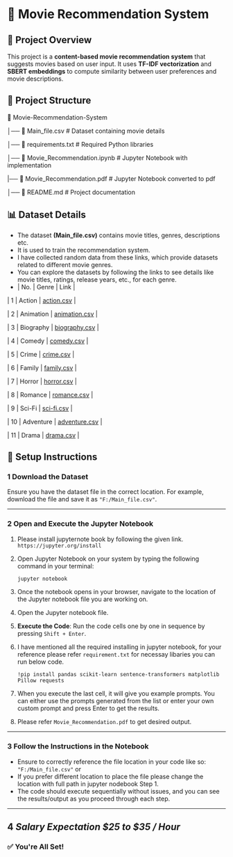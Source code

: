 # 🚀 Movie Recommendation System  

## 📌 Project Overview  
This project is a **content-based movie recommendation system** that suggests movies based on user input. It uses **TF-IDF vectorization** and **SBERT embeddings** to compute similarity between user preferences and movie descriptions.

## 📂 Project Structure  
📁 Movie-Recommendation-System

│── 📄 Main_file.csv # Dataset containing movie details

│── 📜 requirements.txt # Required Python libraries

│── 📓 Movie_Recommendation.ipynb # Jupyter Notebook with implementation

|── 📓 Movie_Recommendation.pdf  # Jupyter Notebook converted to pdf

│── 📝 README.md # Project documentation

## 📊 Dataset Details  
- The dataset **(Main_file.csv)** contains movie titles, genres, descriptions etc.  
- It is used to train the recommendation system.
- I have collected random data from these links, which provide datasets related to different movie genres.
- You can explore the datasets by following the links to see details like movie titles, ratings, release years, etc., for each genre.
- 
  | No. | Genre      | Link                                                                 |

| 1   | Action     | [action.csv](https://raw.githubusercontent.com/Simatwa/movies-dataset/main/data/action.csv) |

| 2   | Animation  | [animation.csv](https://raw.githubusercontent.com/Simatwa/movies-dataset/main/data/animation.csv) |

| 3   | Biography  | [biography.csv](https://raw.githubusercontent.com/Simatwa/movies-dataset/main/data/biography.csv) |

| 4   | Comedy     | [comedy.csv](https://raw.githubusercontent.com/Simatwa/movies-dataset/main/data/comedy.csv) |

| 5   | Crime      | [crime.csv](https://raw.githubusercontent.com/Simatwa/movies-dataset/main/data/crime.csv) |

| 6   | Family     | [family.csv](https://raw.githubusercontent.com/Simatwa/movies-dataset/main/data/family.csv) |

| 7   | Horror     | [horror.csv](https://raw.githubusercontent.com/Simatwa/movies-dataset/main/data/horror.csv) |

| 8   | Romance    | [romance.csv](https://raw.githubusercontent.com/Simatwa/movies-dataset/main/data/romance.csv) |

| 9   | Sci-Fi     | [sci-fi.csv](https://raw.githubusercontent.com/Simatwa/movies-dataset/main/data/sci-fi.csv) |

| 10  | Adventure  | [adventure.csv](https://raw.githubusercontent.com/Simatwa/movies-dataset/main/data/adventure.csv) |

| 11  | Drama      | [drama.csv](https://raw.githubusercontent.com/Simatwa/movies-dataset/main/data/drama.csv) |



## 🔧 Setup Instructions

### 1 **Download the Dataset**  
Ensure you have the dataset file in the correct location. For example, download the file and save it as `"F:/Main_file.csv"`.

---

### 2 **Open and Execute the Jupyter Notebook**  
1. Please install jupyternote book by following the given link.
   `https://jupyter.org/install`
   
3. Open Jupyter Notebook on your system by typing the following command in your terminal:

    ```bash
    jupyter notebook
    ```

4. Once the notebook opens in your browser, navigate to the location of the Jupyter notebook file you are working on.

5. Open the Jupyter notebook file.

6. **Execute the Code**: Run the code cells one by one in sequence by pressing `Shift + Enter`.
   
7. I have mentioned all the required installing in jupyter notebook, for your reference please refer `requirement.txt` for necessay libaries you can run below code.

   `!pip install pandas scikit-learn sentence-transformers matplotlib Pillow requests`

8. When you execute the last cell, it will give you example prompts. You can either use the prompts generated from the list or enter your own custom prompt and press Enter to get the results.

9. Please refer `Movie_Recommendation.pdf` to get desired output.

---

### 3 **Follow the Instructions in the Notebook**  
- Ensure to correctly reference the file location in your code like so: `"F:/Main_file.csv"` or
- If you prefer different location to place the file please change the location with full path in jupyter nodebook Step 1.
- The code should execute sequentially without issues, and you can see the results/output as you proceed through each step.

---

## 4 *Salary Expectation $25 to $35 / Hour* 

### ✅ **You're All Set!**  




